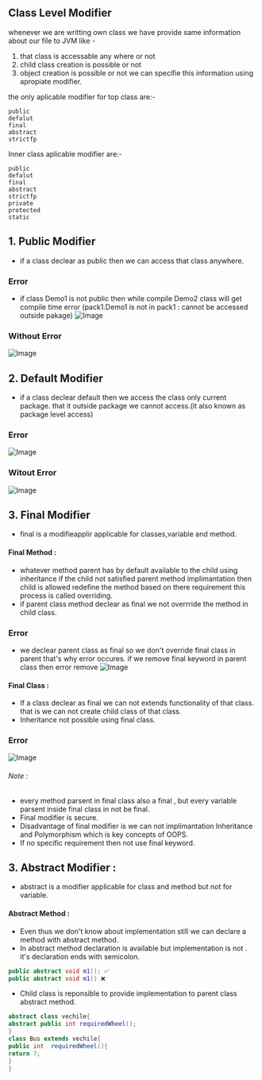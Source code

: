 ## Class Level Modifier 
whenever we are writting own class we have provide same information about our file to JVM like - 
1. that class is accessable any where or not
2. child class creation is possible or not
3. object creation is possible or not
we can specifie this information using apropiate modifier.

the only aplicable modifier for top class are:-
```
public
defalut
final
abstract
strictfp
```
Inner class aplicable modifier are:-
```
public
defalut
final
abstract
strictfp
private
protected
static
```
## 1. Public Modifier
- if a class declear as public then we can access that class anywhere.

### Error
- if class Demo1 is not public then while compile Demo2 class will get compile time error (pack1.Demo1 is not in pack1 : cannot be accessed outside pakage) 
![Image](https://github.com/user-attachments/assets/53fbf0e0-3727-40b9-8889-e64c857a64a8)
### Without Error
![Image](https://github.com/user-attachments/assets/732e3a2c-85d5-4334-a411-166ec59646da)


## 2. Default Modifier
- if a class declear default then we access the class only current package. that it outside package we cannot access.(it also known as package level access) 
### Error
![Image](https://github.com/user-attachments/assets/53fbf0e0-3727-40b9-8889-e64c857a64a8)

### Witout Error
![Image](https://github.com/user-attachments/assets/f542c782-459c-4896-ad81-6d570af1e6e4)

## 3. Final Modifier 
- final is a modifieapplir applicable for classes,variable and method.
#### Final Method : 
- whatever method parent has by default available to the child using inheritance if the child not satisfied parent method implimantation then child is allowed 
  redefine the method based on there requirement this process is called overriding.
- if parent class method declear as final we not overrride the method in child class.
### Error
- we declear parent class as final so we don't override final class in parent that's why error occures. if we remove final keyword in parent class then error remove
![Image](https://github.com/user-attachments/assets/8000eaa4-748d-49c7-b453-afb50e4478ed)

#### Final Class : 
- If a class declear as final we can not extends functionality of that class. that is we can not create child class of that class.
- Inheritance not possible using final class.

### Error
![Image](https://github.com/user-attachments/assets/d1534b31-8980-4d68-98d6-7fe40c0ce8c2)
###### Note : 
- every method parsent in final class also a final , but every variable parsent inside final class in not be final.
- Final modifier is secure.
- Disadvantage of final modifier is we can not implimantation Inheritance and Polymorphism which is key concepts of OOPS.
- If no specific requirement then not use final keyword. 

## 3. Abstract Modifier : 
- abstract is a modifier applicable for class and method but not for variable.

#### Abstract Method : 
- Even thus we don't know about implementation still we can declare a method with abstract method.
- In abstract method declaration is available but implementation is not . it's declaration ends with semicolon.

``` java
public abstract void m1(); ✅
public abstract void m1() ❌
```
- Child class is reponsible to provide implementation to parent class abstract method.
``` java
abstract class vechile{
abstract public int requiredWheel();
}
class Bus extends vechile{
public int  requiredWheel(){
return 7;
}
}
```
